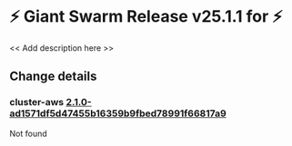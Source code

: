 # :zap: Giant Swarm Release v25.1.1 for  :zap:

<< Add description here >>

## Change details


### cluster-aws [2.1.0-ad1571df5d47455b16359b9fbed78991f66817a9](https://github.com/giantswarm/cluster-aws/releases/tag/v2.1.0-ad1571df5d47455b16359b9fbed78991f66817a9)

Not found


